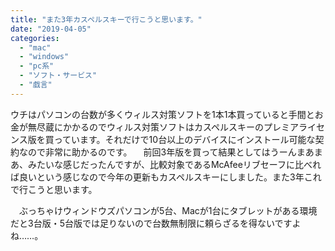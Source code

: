 ```yaml
---
title: "また3年カスペルスキーで行こうと思います。"
date: "2019-04-05"
categories: 
  - "mac"
  - "windows"
  - "pc系"
  - "ソフト・サービス"
  - "戯言"
---
```


ウチはパソコンの台数が多くウィルス対策ソフトを1本1本買っていると手間とお金が無尽蔵にかかるのでウィルス対策ソフトはカスペルスキーのプレミアライセンス版を買っています。それだけで10台以上のデバイスにインストール可能な契約なので非常に助かるのです。 　前回3年版を買って結果としてはうーんまあまあ、みたいな感じだったんですが、比較対象であるMcAfeeリブセーフに比べれば良いという感じなので今年の更新もカスペルスキーにしました。また3年これで行こうと思います。

　ぶっちゃけウィンドウズパソコンが5台、Macが1台にタブレットがある環境だと3台版・5台版では足りないので台数無制限に頼らざるを得ないですよね……。

